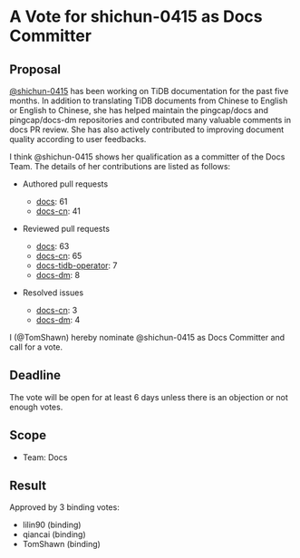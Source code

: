 # A Vote for shichun-0415 as Docs Committer

## Proposal

[@shichun-0415](https://github.com/shichun-0415) has been working on TiDB documentation for the past five months. In addition to translating TiDB documents from Chinese to English or English to Chinese, she has helped maintain the pingcap/docs and pingcap/docs-dm repositories and contributed many valuable comments in docs PR review. She has also actively contributed to improving document quality according to user feedbacks.

I think @shichun-0415 shows her qualification as a committer of the Docs Team. The details of her contributions are listed as follows:

- Authored pull requests

    - [docs](https://github.com/pingcap/docs/pulls?q=is%3Apr+is%3Amerged+author%3Ashichun-0415): 61
    - [docs-cn](https://github.com/pingcap/docs-cn/pulls?q=is%3Apr+is%3Amerged+author%3Ashichun-0415): 41

- Reviewed pull requests

    - [docs](https://github.com/pingcap/docs/pulls?q=is%3Apr+reviewed-by%3Ashichun-0415+is%3Amerged+-author%3Ati-chi-bot): 63
    - [docs-cn](https://github.com/pingcap/docs-cn/pulls?q=is%3Apr+reviewed-by%3Ashichun-0415+is%3Amerged+-author%3Ati-chi-bot): 65
    - [docs-tidb-operator](https://github.com/pingcap/docs-tidb-operator/pulls?q=is%3Apr+reviewed-by%3Ashichun-0415+is%3Amerged+-author%3Ati-chi-bot): 7
    - [docs-dm](https://github.com/pingcap/docs-dm/pulls?q=is%3Apr+reviewed-by%3Ashichun-0415+is%3Amerged+-author%3Ati-chi-bot): 8

- Resolved issues

    - [docs-cn](https://github.com/pingcap/docs-cn/issues?q=is%3Aissue+is%3Aclosed+assignee%3Ashichun-0415): 3
    - [docs-dm](https://github.com/pingcap/docs-dm/pulls?q=is%3Aissue+is%3Aclosed+assignee%3Ashichun-0415): 4

I (@TomShawn) hereby nominate @shichun-0415 as Docs Committer and call for a vote.

## Deadline

The vote will be open for at least 6 days unless there is an objection or not enough votes.

## Scope

* Team: Docs

## Result

Approved by 3 binding votes:
* lilin90 (binding)
* qiancai (binding)
* TomShawn (binding)
